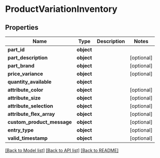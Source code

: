 # ProductVariationInventory

## Properties
Name | Type | Description | Notes
------------ | ------------- | ------------- | -------------
**part_id** | **object** |  | 
**part_description** | **object** |  | [optional] 
**part_brand** | **object** |  | [optional] 
**price_variance** | **object** |  | [optional] 
**quantity_available** | **object** |  | 
**attribute_color** | **object** |  | [optional] 
**attribute_size** | **object** |  | [optional] 
**attribute_selection** | **object** |  | [optional] 
**attribute_flex_array** | **object** |  | [optional] 
**custom_product_message** | **object** |  | [optional] 
**entry_type** | **object** |  | [optional] 
**valid_timestamp** | **object** |  | [optional] 

[[Back to Model list]](../README.md#documentation-for-models) [[Back to API list]](../README.md#documentation-for-api-endpoints) [[Back to README]](../README.md)

